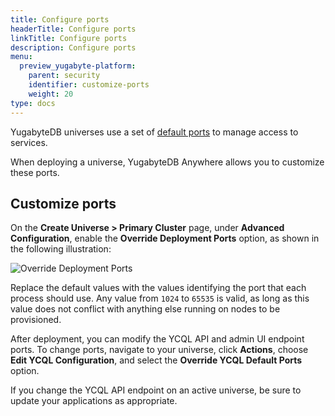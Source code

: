 ```yaml
---
title: Configure ports
headerTitle: Configure ports
linkTitle: Configure ports
description: Configure ports
menu:
  preview_yugabyte-platform:
    parent: security
    identifier: customize-ports
    weight: 20
type: docs
---
```


YugabyteDB universes use a set of [default ports](../../../reference/configuration/default-ports) to manage access to services.

When deploying a universe, YugabyteDB Anywhere allows you to customize these ports.

## Customize ports

On the **Create Universe > Primary Cluster** page, under **Advanced Configuration**, enable the **Override Deployment Ports** option, as shown in the following illustration:

![Override Deployment Ports](/images/yp/security/override-deployment-ports.png)

Replace the default values with the values identifying the port that each process should use. Any value from `1024` to `65535` is valid, as long as this value does not conflict with anything else running on nodes to be provisioned.

After deployment, you can modify the YCQL API and admin UI endpoint ports. To change ports, navigate to your universe, click **Actions**, choose **Edit YCQL Configuration**, and select the **Override YCQL Default Ports** option.

If you change the YCQL API endpoint on an active universe, be sure to update your applications as appropriate.
